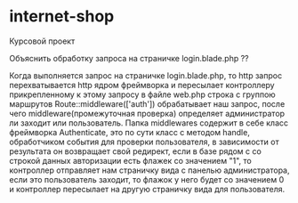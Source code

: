 # internet-shop
Курсовой проект

Объяснить обработку запроса на страничке login.blade.php ??

Когда выполняется запрос на страничке login.blade.php, то http запрос перехватывается http ядром фреймворка и пересылает контроллеру прикрепленному к этому запросу в файле web.php строка с группою маршрутов Route::middleware(['auth']) обрабатывает наш запрос, после чего middleware(промежуточная проверка) определяет администратор ли заходит или пользователь. Папка middlewares содержит в себе класс фреймворка Authenticate, это по сути класс с методом handle, обработчиком события для проверки пользователя, в зависимости от результата он возвращает свой редирект, если в базе рядом с со строкой данных авторизации есть флажек со значением "1", то контроллер отправляет нам страничку вида с панелью администратора, если это пользователь заходит, то флажок у него будет со значением 0 и контроллер пересылает на другую страничку вида для пользователя.
